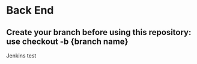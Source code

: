 # Back End

## Create your branch before using this repository: use checkout -b {branch name}


Jenkins test

